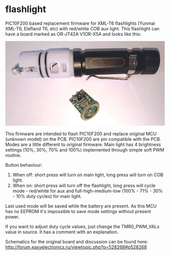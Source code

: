 # flashlight
PIC10F200 based replacement firmware for XML-T6 flashlights (Yunmai XML-T6, Elefland T6, etc) with red/white COB aux light. This flashlight can have a board marked as OR-JT42A V1OR-X5A and looks like this:

![Image of XML-T6 Flashlight](https://github.com/N-Storm/flashlight/raw/master/xml-t6-flashlight.jpg)

This firmware are intended to flash PIC10F200 and replace original MCU (unknown model) on the PCB. PIC10F200 are pin compatible with the PCB. Modes are a little different to original firmware.
Main light has 4 brightness settings (10%, 30%, 70% and 100%) implemented through simple soft PWM routine.

Button behaviour:

1. When off: short press will turn on main light, long press will turn on COB light.
2. When on: short press will turn off the flashlight, long press will cycle mode - red/white for aux and full-high-medium-low (100% - 71% - 30% - 10% duty cycles) for main light.

Last used mode will be saved while the battery are present. As this MCU has no EEPROM it's impossible to save mode settings without present power.

If you want to adjust duty cycle values, just change the TMR0_PWM_VALx value in source. It has a comment with an explanation.

Schematics for the original board and discussion can be found here: http://forum.easyelectronics.ru/viewtopic.php?p=528268#p528268
